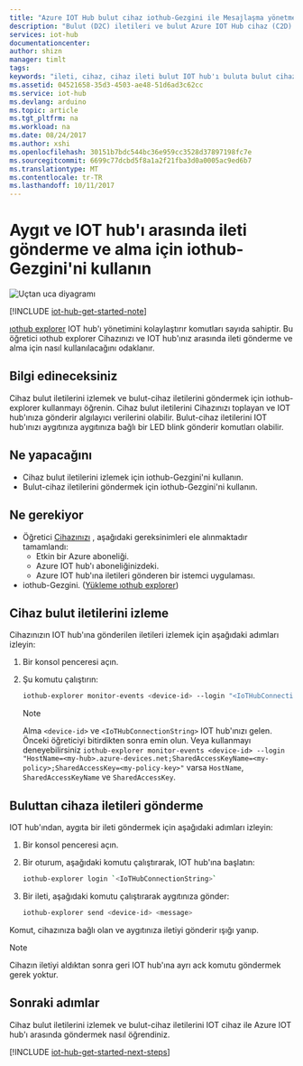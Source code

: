 ```yaml
---
title: "Azure IOT Hub bulut cihaz iothub-Gezgini ile Mesajlaşma yönetme | Microsoft Docs"
description: "Bulut (D2C) iletileri ve bulut Azure IOT Hub cihaz (C2D) iletileri göndermek için İzleyici aygıta iothub-explorer CLI aracı kullanmayı öğrenin."
services: iot-hub
documentationcenter: 
author: shizn
manager: timlt
tags: 
keywords: "ileti, cihaz, cihaz ileti bulut IOT hub'ı buluta bulut cihaz ıothub Gezgini"
ms.assetid: 04521658-35d3-4503-ae48-51d6ad3c62cc
ms.service: iot-hub
ms.devlang: arduino
ms.topic: article
ms.tgt_pltfrm: na
ms.workload: na
ms.date: 08/24/2017
ms.author: xshi
ms.openlocfilehash: 30151b7bdc544bc36e959cc3528d37897198fc7e
ms.sourcegitcommit: 6699c77dcbd5f8a1a2f21fba3d0a0005ac9ed6b7
ms.translationtype: MT
ms.contentlocale: tr-TR
ms.lasthandoff: 10/11/2017
---
```

# <a name="use-iothub-explorer-to-send-and-receive-messages-between-your-device-and-iot-hub"></a>Aygıt ve IOT hub'ı arasında ileti gönderme ve alma için iothub-Gezgini'ni kullanın

![Uçtan uca diyagramı](media/iot-hub-get-started-e2e-diagram/2.png)

[!INCLUDE [iot-hub-get-started-note](../../includes/iot-hub-get-started-note.md)]

[ıothub explorer](https://github.com/azure/iothub-explorer) IOT hub'ı yönetimini kolaylaştırır komutları sayıda sahiptir. Bu öğretici ıothub explorer Cihazınızı ve IOT hub'ınız arasında ileti gönderme ve alma için nasıl kullanılacağını odaklanır.

## <a name="what-you-will-learn"></a>Bilgi edineceksiniz

Cihaz bulut iletilerini izlemek ve bulut-cihaz iletilerini göndermek için iothub-explorer kullanmayı öğrenin. Cihaz bulut iletilerini Cihazınızı toplayan ve IOT hub'ınıza gönderir algılayıcı verilerini olabilir. Bulut-cihaz iletilerini IOT hub'ınızı aygıtınıza aygıtınıza bağlı bir LED blink gönderir komutları olabilir.

## <a name="what-you-will-do"></a>Ne yapacağını

- Cihaz bulut iletilerini izlemek için iothub-Gezgini'ni kullanın.
- Bulut-cihaz iletilerini göndermek için iothub-Gezgini'ni kullanın.

## <a name="what-you-need"></a>Ne gerekiyor

- Öğretici [Cihazınızı](iot-hub-raspberry-pi-kit-node-get-started.md) , aşağıdaki gereksinimleri ele alınmaktadır tamamlandı:
  - Etkin bir Azure aboneliği.
  - Azure IOT hub'ı aboneliğinizdeki.
  - Azure IOT hub'ına iletileri gönderen bir istemci uygulaması.
- iothub-Gezgini. ([Yükleme ıothub explorer](https://github.com/azure/iothub-explorer))

## <a name="monitor-device-to-cloud-messages"></a>Cihaz bulut iletilerini izleme

Cihazınızın IOT hub'ına gönderilen iletileri izlemek için aşağıdaki adımları izleyin:

1. Bir konsol penceresi açın.
1. Şu komutu çalıştırın:

   ```bash
   iothub-explorer monitor-events <device-id> --login "<IoTHubConnectionString>"
   ```

   > [!Note]
   > Alma `<device-id>` ve `<IoTHubConnectionString>` IOT hub'ınızı gelen. Önceki öğreticiyi bitirdikten sonra emin olun. Veya kullanmayı deneyebilirsiniz `iothub-explorer monitor-events <device-id> --login "HostName=<my-hub>.azure-devices.net;SharedAccessKeyName=<my-policy>;SharedAccessKey=<my-policy-key>"` varsa `HostName`, `SharedAccessKeyName` ve `SharedAccessKey`.

## <a name="send-cloud-to-device-messages"></a>Buluttan cihaza iletileri gönderme

IOT hub'ından, aygıta bir ileti göndermek için aşağıdaki adımları izleyin:

1. Bir konsol penceresi açın.
1. Bir oturum, aşağıdaki komutu çalıştırarak, IOT hub'ına başlatın:

   ```bash
   iothub-explorer login `<IoTHubConnectionString>`
   ```

1. Bir ileti, aşağıdaki komutu çalıştırarak aygıtınıza gönder:

   ```bash
   iothub-explorer send <device-id> <message>
   ```

Komut, cihazınıza bağlı olan ve aygıtınıza iletiyi gönderir ışığı yanıp.

> [!Note]
> Cihazın iletiyi aldıktan sonra geri IOT hub'ına ayrı ack komutu göndermek gerek yoktur.

## <a name="next-steps"></a>Sonraki adımlar

Cihaz bulut iletilerini izlemek ve bulut-cihaz iletilerini IOT cihaz ile Azure IOT hub'ı arasında göndermek nasıl öğrendiniz.

[!INCLUDE [iot-hub-get-started-next-steps](../../includes/iot-hub-get-started-next-steps.md)]
